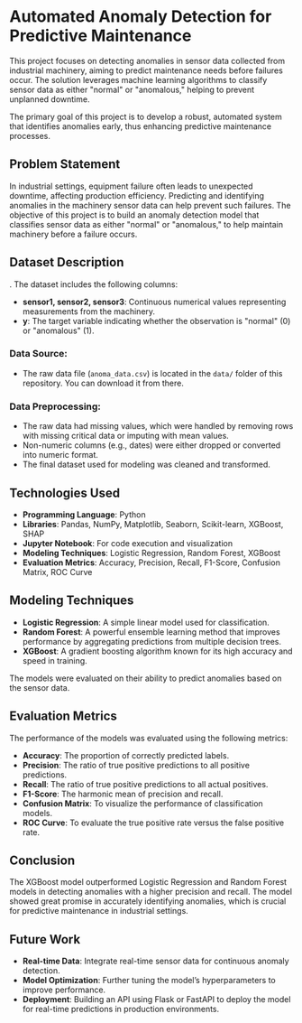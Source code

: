# Automated Anomaly Detection for Predictive Maintenance

This project focuses on detecting anomalies in sensor data collected from industrial machinery, aiming to predict maintenance needs before failures occur. The solution leverages machine learning algorithms to classify sensor data as either "normal" or "anomalous," helping to prevent unplanned downtime.

The primary goal of this project is to develop a robust, automated system that identifies anomalies early, thus enhancing predictive maintenance processes.

## Problem Statement

In industrial settings, equipment failure often leads to unexpected downtime, affecting production efficiency. Predicting and identifying anomalies in the machinery sensor data can help prevent such failures. The objective of this project is to build an anomaly detection model that classifies sensor data as either "normal" or "anomalous," to help maintain machinery before a failure occurs.

## Dataset Description

. The dataset includes the following columns:

- **sensor1, sensor2, sensor3**: Continuous numerical values representing measurements from the machinery.
- **y**: The target variable indicating whether the observation is "normal" (0) or "anomalous" (1).

### Data Source:

- The raw data file (`anoma_data.csv`) is located in the `data/` folder of this repository. You can download it from there.

### Data Preprocessing:
- The raw data had missing values, which were handled by removing rows with missing critical data or imputing with mean values.
- Non-numeric columns (e.g., dates) were either dropped or converted into numeric format.
- The final dataset used for modeling was cleaned and transformed.

## Technologies Used

- **Programming Language**: Python
- **Libraries**: Pandas, NumPy, Matplotlib, Seaborn, Scikit-learn, XGBoost, SHAP
- **Jupyter Notebook**: For code execution and visualization
- **Modeling Techniques**: Logistic Regression, Random Forest, XGBoost
- **Evaluation Metrics**: Accuracy, Precision, Recall, F1-Score, Confusion Matrix, ROC Curve

## Modeling Techniques

- **Logistic Regression**: A simple linear model used for classification.
- **Random Forest**: A powerful ensemble learning method that improves performance by aggregating predictions from multiple decision trees.
- **XGBoost**: A gradient boosting algorithm known for its high accuracy and speed in training.

The models were evaluated on their ability to predict anomalies based on the sensor data.

## Evaluation Metrics

The performance of the models was evaluated using the following metrics:
- **Accuracy**: The proportion of correctly predicted labels.
- **Precision**: The ratio of true positive predictions to all positive predictions.
- **Recall**: The ratio of true positive predictions to all actual positives.
- **F1-Score**: The harmonic mean of precision and recall.
- **Confusion Matrix**: To visualize the performance of classification models.
- **ROC Curve**: To evaluate the true positive rate versus the false positive rate.

## Conclusion

The XGBoost model outperformed Logistic Regression and Random Forest models in detecting anomalies with a higher precision and recall. The model showed great promise in accurately identifying anomalies, which is crucial for predictive maintenance in industrial settings.

## Future Work

- **Real-time Data**: Integrate real-time sensor data for continuous anomaly detection.
- **Model Optimization**: Further tuning the model’s hyperparameters to improve performance.
- **Deployment**: Building an API using Flask or FastAPI to deploy the model for real-time predictions in production environments.
